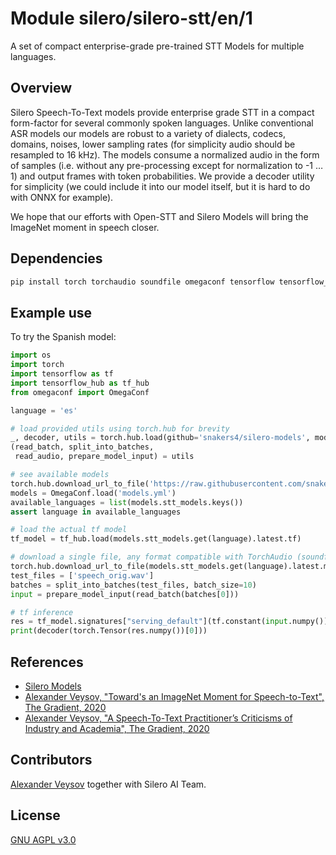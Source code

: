 # Module silero/silero-stt/en/1
A set of compact enterprise-grade pre-trained STT Models for multiple languages.

<!-- asset-path: https://silero-models.ams3.cdn.digitaloceanspaces.com/models/en/en_v1_tf.tar.gz -->
<!-- module-type: audio-stt -->
<!-- network-architecture: silero-stt -->
<!-- dataset: silero-en -->
<!-- language: en -->
<!-- fine-tunable: false  -->
<!-- format: saved_model_2 -->
<!-- license: custom -->

## Overview

Silero Speech-To-Text models provide enterprise grade STT in a compact form-factor for several commonly spoken languages. Unlike conventional ASR models our models are robust to a variety of dialects, codecs, domains, noises, lower sampling rates (for simplicity audio should be resampled to 16 kHz). The models consume a normalized audio in the form of samples (i.e. without any pre-processing except for normalization to -1 … 1) and output frames with token probabilities. We provide a decoder utility for simplicity (we could include it into our model itself, but it is hard to do with ONNX for example).

We hope that our efforts with Open-STT and Silero Models will bring the ImageNet moment in speech closer.

## Dependencies

```bash
pip install torch torchaudio soundfile omegaconf tensorflow tensorflow_hub
```

## Example use

To try the Spanish model:

```python
import os
import torch
import tensorflow as tf
import tensorflow_hub as tf_hub
from omegaconf import OmegaConf

language = 'es'

# load provided utils using torch.hub for brevity
_, decoder, utils = torch.hub.load(github='snakers4/silero-models', model='silero_stt', language=language)
(read_batch, split_into_batches,
 read_audio, prepare_model_input) = utils

# see available models
torch.hub.download_url_to_file('https://raw.githubusercontent.com/snakers4/silero-models/master/models.yml', 'models.yml')
models = OmegaConf.load('models.yml')
available_languages = list(models.stt_models.keys())
assert language in available_languages

# load the actual tf model
tf_model = tf_hub.load(models.stt_models.get(language).latest.tf)

# download a single file, any format compatible with TorchAudio (soundfile backend)
torch.hub.download_url_to_file(models.stt_models.get(language).latest.meta.sample, dst ='speech_orig.wav', progress=True)
test_files = ['speech_orig.wav']
batches = split_into_batches(test_files, batch_size=10)
input = prepare_model_input(read_batch(batches[0]))

# tf inference
res = tf_model.signatures["serving_default"](tf.constant(input.numpy()))['output_0']
print(decoder(torch.Tensor(res.numpy())[0]))
```

## References

- [Silero Models](https://github.com/snakers4/silero-models)
- [Alexander Veysov, "Toward's an ImageNet Moment for Speech-to-Text", The Gradient, 2020](https://thegradient.pub/towards-an-imagenet-moment-for-speech-to-text/)
- [Alexander Veysov, "A Speech-To-Text Practitioner’s Criticisms of Industry and Academia", The Gradient, 2020](https://thegradient.pub/a-speech-to-text-practitioners-criticisms-of-industry-and-academia/)

## Contributors

[Alexander Veysov](http://github.com/snakers4) together with Silero AI Team.

## License

[GNU AGPL v3.0](https://github.com/snakers4/silero-models/blob/master/LICENSE)
